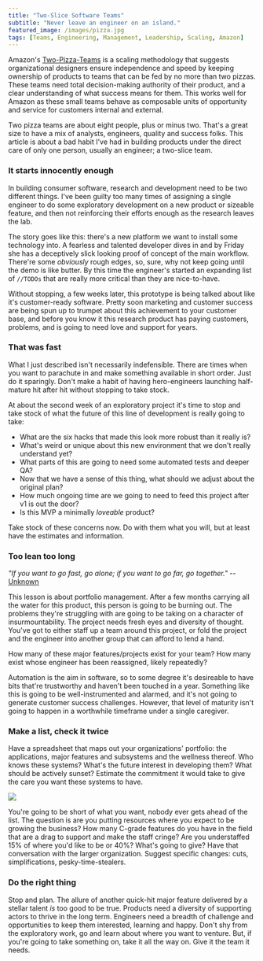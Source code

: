 ```yaml
---
title: "Two-Slice Software Teams"
subtitle: "Never leave an engineer on an island."
featured_image: /images/pizza.jpg
tags: [Teams, Engineering, Management, Leadership, Scaling, Amazon]
---
```


Amazon's [Two-Pizza-Teams](https://www.theguardian.com/technology/2018/apr/24/the-two-pizza-rule-and-the-secret-of-amazons-success) is a scaling methodology that suggests organizational designers ensure independence and speed by keeping ownership of products to teams that can be fed by no more than two pizzas. These teams need total decision-making authority of their product, and a clear understanding of what success means for them. This works well for Amazon as these small teams behave as composable units of opportunity and service for customers internal and external.

<!--more-->

Two pizza teams are about eight people, plus or minus two. That's a great size to have a mix of analysts, engineers, quality and success folks. This article is about a bad habit I've had in building products under the direct care of only one person, usually an engineer; a two-slice team.

### It starts innocently enough

In building consumer software, research and development need to be two different things. I've been guilty too many times of assigning a single engineer to do some exploratory development on a new product or sizeable feature, and then not reinforcing their efforts enough as the research leaves the lab.

The story goes like this: there's a new platform we want to install some technology into. A fearless and talented developer dives in and by Friday she has a deceptively slick looking proof of concept of the main workflow. There're some *obviously* rough edges, so, sure, why not keep going until the demo is like butter. By this time the engineer's started an expanding list of `//TODOs` that are really more critical than they are nice-to-have.

Without stopping, a few weeks later, this prototype is being talked about like it's customer-ready software. Pretty soon marketing and customer success are being spun up to trumpet about this achievement to your customer base, and before you know it this research product has paying customers, problems, and is going to need love and support for years.

### That was fast

What I just described isn't necessarily indefensible. There are times when you want to parachute in and make something available in short order. Just do it sparingly. Don't make a habit of having hero-engineers launching half-mature hit after hit without stopping to take stock.

At about the second week of an exploratory project it's time to stop and take stock of what the future of this line of development is really going to take:

- What are the six hacks that made this look more robust than it really is?
- What's weird or unique about this new environment that we don't really understand yet?
- What parts of this are going to need some automated tests and deeper QA?
- Now that we have a sense of this thing, what should we adjust about the original plan?
- How much ongoing time are we going to need to feed this project after v1 is out the door?
- Is this MVP a minimally *loveable* product?

Take stock of these concerns now. Do with them what you will, but at least have the estimates and information.

### Too lean too long

*"If you want to go fast, go alone; if you want to go far, go together."* -- [Unknown](https://www.npr.org/sections/goatsandsoda/2016/07/30/487925796/it-takes-a-village-to-determine-the-origins-of-an-african-proverb)

This lesson is about portfolio management. After a few months carrying all the water for this product, this person is going to be burning out. The problems they're struggling with are going to be taking on a character of insurmountability. The project needs fresh eyes and diversity of thought. You've got to either staff up a team around this project, or fold the project and the engineer into another group that can afford to lend a hand.

How many of these major features/projects exist for your team? How many exist whose engineer has been reassigned, likely repeatedly? 

Automation is the aim in software, so to some degree it's desireable to have bits that're trustworthy and haven't been touched in a year. Something like this is going to be well-instrumented and alarmed, and it's not going to generate customer success challenges. However, that level of maturity isn't going to happen in a worthwhile timeframe under a single caregiver.

### Make a list, check it twice
Have a spreadsheet that maps out your organizations' portfolio: the applications, major features and subsystems and the wellness thereof. Who knows these systems? What's the future interest in developing them? What should be actively sunset? Estimate the commitment it would take to give the care you want these systems to have.

![](/images/FeatureMaturityMatrix.png)

You're going to be short of what you want, nobody ever gets ahead of the list. The question is are you putting resources where you expect to be growing the business? How many C-grade features do you have in the field that are a drag to support and make the staff cringe? Are you understaffed 15% of where you'd like to be or 40%? What's going to give? Have that conversation with the larger organization. Suggest specific changes: cuts, simplifications, pesky-time-stealers.


### Do the right thing

Stop and plan. The allure of another quick-hit major feature delivered by a stellar talent *is* too good to be true. Products need a diversity of supporting actors to thrive in the long term. Engineers need a breadth of challenge and opportunities to keep them interested, learning and happy. Don't shy from the exploratory work, go and learn about where you want to venture. But, if you're going to take something on, take it all the way on. Give it the team it needs.
